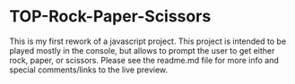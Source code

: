 # TOP-Rock-Paper-Scissors
This is my first rework of a javascript project. This project is intended to be played mostly in the console, but allows to prompt the user to get either rock, paper, or scissors. Please see the readme.md file for more info and special comments/links to the live preview.
